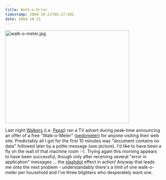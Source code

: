 ```yaml
---
title: Walk-o-Error
timestamp: 2004-10-21T06:27:50Z
date: 2004-10-21
---
```


<img alt="walk-o-meter.jpg" src="http://blog.whatfettle.com/archives/walk-o-meter.jpg" width="400" height="300" border="0" />

Last night <a href='http://www.walkers.co.uk'>Walkers</a> (i.e. <a href='http://www.pepsico.com/investors/annual-reports/2000/pepsico_products.shtml'>Pepsi</a>) ran a TV advert during peak-time announcing an offer of a free "Walk-o-Meter" (<a href='http://blog.whatfettle.com/archives/000146.html'>pedometer</a>) for anyone visiting their web site. Predictably all I got for the first 10 minutes was "document contains no data" followed later by a polite message (see picture). I'd like to have been a fly on the wall of that machine room :-). Trying again this morning appears to have been successful, though only after receiving several  "error in application" messages … the <a href='http://www.slashdot.com'>slashdot</a> effect in action! Anyway that leads me onto the next problem - understandably there's a limit of   one walk-o-meter per household and I've three blighters who desperately want one.

